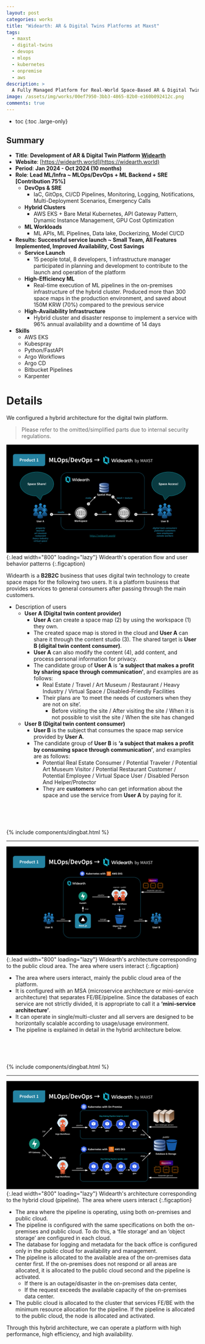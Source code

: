 ```yaml
---
layout: post
categories: works
title: "Widearth: AR & Digital Twins Platforms at Maxst"
tags:
  - maxst
  - digital-twins
  - devops
  - mlops
  - kubernetes
  - onpremise
  - aws
description: >
  A Fully Managed Platform for Real-World Space-Based AR & Digital Twin Services; I contributed to the development of the platform as a lead ML/Infra engineer.
image: /assets/img/works/00ef7950-3bb3-4865-82b0-e160b092412c.png
comments: true
---
```


* toc
{:toc .large-only}

## Summary
- **Title**: **Development of AR & Digital Twin Platform [Widearth]**
- **Website**: [https://widearth.world](https://widearth.world)
- **Period**: **Jan 2024 - Oct 2024 (10 months)**
- **Role**: **Lead ML/Infra ~ MLOps/DevOps + ML Backend + SRE [Contribution 75%]**
    - **DevOps & SRE**
        - IaC, GitOps, CI/CD Pipelines, Monitoring, Logging, Notifications, Multi-Deployment Scenarios, Emergency Calls
    - **Hybrid Clusters**
        - AWS EKS + Bare Metal Kubernetes, API Gateway Pattern, Dynamic Instance Management, GPU Cost Optimization
    - **ML Workloads**
        - ML APIs, ML Pipelines, Data lake, Dockerizing, Model CI/CD
- **Results: Successful service launch ~ Small Team, All Features Implemented, Improved Availability, Cost Savings**
    - **Service Launch**
        - 15 people total, 8 developers, 1 infrastructure manager participated in planning and development to contribute to the launch and operation of the platform
    - **High-Efficiency ML**
        - Real-time execution of ML pipelines in the on-premises infrastructure of the hybrid cluster. Produced more than 300 space maps in the production environment, and saved about 150M KRW (70%) compared to the previous service
    - **High-Availability Infrastructure**
        - Hybrid cluster and disaster response to implement a service with 96% annual availability and a downtime of 14 days
- **Skills**
    - AWS EKS
    - Kubespray
    - Python/FastAPI
    - Argo Workflows
    - Argo CD
    - Bitbucket Pipelines
    - Karpenter


# Details
We configured a hybrid architecture for the digital twin platform.

>  Please refer to the omitted/simplified parts due to internal security regulations.

![Widearth's operation flow and user behavior patterns](/assets/img/works/964ffa59-e690-4b3b-b52a-a16e69728246.png){:.lead width="800" loading="lazy"}
Widearth's operation flow and user behavior patterns
{:.figcaption}


Widearth is a **B2B2C** business that uses digital twin technology to create space maps for the following two users. It is a platform business that provides services to general consumers after passing through the main customers.

- Description of users
    - **User A (Digital twin content provider)**
        - **User A** can create a space map (2) by using the workspace (1) they own.
        - The created space map is stored in the cloud and **User A** can share it through the content studio (3). The shared target is **User B (digital twin content consumer)**.
        - **User A** can also modify the content (4), add content, and process personal information for privacy.
        - The candidate group of **User A** is **‘a subject that makes a profit by sharing space through communication’**, and examples are as follows:
            - Real Estate / Travel / Art Museum / Restaurant / Heavy Industry / Virtual Space / Disabled-Friendly Facilities
            - Their plans are ‘to meet the needs of customers when they are not on site’.
                - Before visiting the site / After visiting the site / When it is not possible to visit the site / When the site has changed
    - **User B (Digital twin content consumer)**
        - **User B** is the subject that consumes the space map service provided by **User A**.
        - The candidate group of **User B** is **‘a subject that makes a profit by consuming space through communication’**, and examples are as follows:
            - Potential Real Estate Consumer / Potential Traveler / Potential Art Museum Visitor / Potential Restaurant Customer / Potential Employee / Virtual Space User / Disabled Person And Helper/Protector
            - They are **customers** who can get information about the space and use the service from **User A** by paying for it.

<div style="margin-top: 5rem;">
  {% include components/dingbat.html %}
</div>

---

![Widearth's architecture corresponding to the public cloud area. The area where users interact](/assets/img/works/61a39148-4f5a-4424-862c-26a0adcda660.png){:.lead width="800" loading="lazy"}
Widearth's architecture corresponding to the public cloud area. The area where users interact
{:.figcaption}

- The area where users interact, mainly the public cloud area of the platform.
- It is configured with an MSA (microservice architecture or mini-service architecture) that separates FE/BE/pipeline. Since the databases of each service are not strictly divided, it is appropriate to call it a **‘mini-service architecture’**.
- It can operate in single/multi-cluster and all servers are designed to be horizontally scalable according to usage/usage environment.
- The pipeline is explained in detail in the hybrid architecture below.

<div style="margin-top: 5rem;">
  {% include components/dingbat.html %}
</div>

---

![Widearth's architecture corresponding to the hybrid cloud (pipeline). The area where users interact](/assets/img/works/7e09a770-db47-4ae1-8fce-346220ac39ff.png){:.lead width="800" loading="lazy"}
Widearth's architecture corresponding to the hybrid cloud (pipeline). The area where users interact
{:.figcaption}

- The area where the pipeline is operating, using both on-premises and public cloud.
- The pipeline is configured with the same specifications on both the on-premises and public cloud. To do this, a ‘file storage’ and an ‘object storage’ are configured in each cloud.
- The database for logging and metadata for the back office is configured only in the public cloud for availability and management.
- The pipeline is allocated to the available area of the on-premises data center first. If the on-premises does not respond or all areas are allocated, it is allocated to the public cloud second and the pipeline is activated.
    - If there is an outage/disaster in the on-premises data center,
    - If the request exceeds the available capacity of the on-premises data center.
- The public cloud is allocated to the cluster that services FE/BE with the minimum resource allocation for the pipeline. If the pipeline is allocated to the public cloud, the node is allocated and activated.

Through this hybrid architecture, we can operate a platform with high performance, high efficiency, and high availability.


[Widearth]: https://widearth.world
